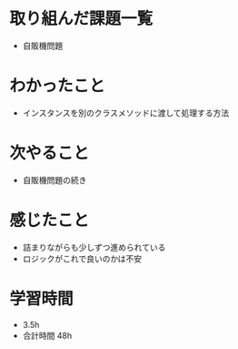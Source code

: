 # 取り組んだ課題一覧
- 自販機問題
# わかったこと
- インスタンスを別のクラスメソッドに渡して処理する方法
# 次やること
- 自販機問題の続き
# 感じたこと
- 詰まりながらも少しずつ進められている
- ロジックがこれで良いのかは不安
# 学習時間
- 3.5h
- 合計時間 48h